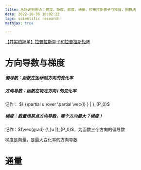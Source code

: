```yaml
---
title: 从场论到图论：梯度，旋度，散度，通量，拉布拉斯算子与矩阵，图算法
date: 2022-10-06 10:02:22
tags: scientific research
mathjax: true

---
```


[【其实贼简单】拉普拉斯算子和拉普拉斯矩阵](https://zhuanlan.zhihu.com/p/67336297/)

# 方向导数与梯度

##### 偏导数：函数在坐标轴方向的变化率

##### 方向导数：函数在特定方向 $l$ 的变化率

记作： ${ {\partial u \over \partial \vec{l} } | }_{P_0}$

##### 梯度：数量场某点方向导数，哪个方向最大？梯度！

记作：${\vec{grad} {\,}u |}_{P_0}$，为函数三个方向的偏导数

梯度是向量，是最大变化率的方向导数

# 通量